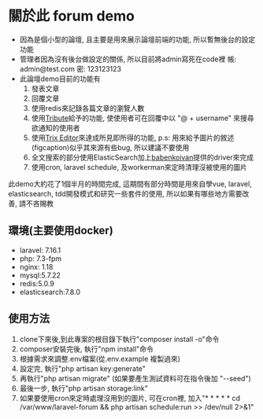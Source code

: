 # 關於此 forum demo

<ul>
    <li>因為是個小型的論壇, 且主要是用來展示論壇前端的功能, 所以暫無後台的設定功能</li>
    <li>管理者因為沒有後台做設定的關係, 所以目前將admin寫死在code裡 帳: admin@test.com 密: 123123123</li>
    <li>此論壇demo目前的功能有
        <ol>
            <li>發表文章</li>
            <li>回覆文章</li>
            <li>使用redis來記錄各篇文章的瀏覽人數</li>
            <li>使用<a href="https://github.com/zurb/tribute">Tribute</a>給予的功能, 使使用者可在回覆中以 "@ + username" 來搜尋欲通知的使用者</li>
            <li>使用<a href="https://github.com/basecamp/trix">Trix Editor</a>來達成所見即所得的功能, p.s: 用來給予圖片的敘述(figcaption)似乎其來源有些bug, 所以建議不要使用</li>
            <li>全文搜索的部分使用ElasticSearch加上<a href="https://github.com/babenkoivan">babenkoivan</a>提供的driver來完成</li>
            <li>使用cron, laravel schedule, 及workerman來定時清理沒被使用的圖片</li>
        </ol>
    </li>
</ul>

此demo大約花了1個半月的時間完成, 這期間有部分時間是用來自學vue, laravel, elasticsearch, tdd開發模式和研究一些套件的使用, 所以如果有哪些地方需要改善, 請不吝賜教

## 環境(主要使用docker)

<ul>
    <li>laravel: 7.16.1</li>
    <li>php: 7.3-fpm</li>
    <li>nginx: 1.18</li>
    <li>mysql:5.7.22</li>
    <li>redis:5.0.9</li>
    <li>elasticsearch:7.8.0</li>
</ul>

## 使用方法

<ol>
    <li>clone下來後,到此專案的根目錄下執行"composer install -o"命令</li>
    <li>composer安裝完後, 執行"npm install"命令</li>
    <li>根據需求來調整.env檔案(從.env.example 複製過來)</li>
    <li>設定完, 執行"php artisan key:generate"</li>
    <li>再執行"php artisan migrate" (如果要產生測試資料可在指令後加 "--seed")</li>
    <li>最後一步, 執行"php artisan storage:link"</li>
    <li>如果要使用cron來定時處理沒用到的圖片, 可在cron裡, 加入"* * * * * cd /var/www/laravel-forum && php artisan schedule:run >> /dev/null 2>&1"</li>
</ol>
